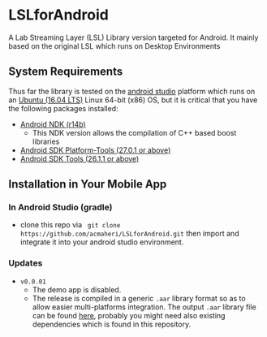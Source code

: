 # LSLforAndroid
A Lab Streaming Layer (LSL) Library version targeted for Android. It mainly based on the original LSL which runs on Desktop Environments 

## System Requirements
Thus far the library is tested on the [android studio](https://developer.android.com/studio/) platform which runs on an [Ubuntu (16.04 LTS)](https://www.ubuntu.com/download/desktop) Linux 64-bit (x86) OS, but it is critical that you have the following packages installed:
* [Android NDK (r14b)](https://developer.android.com/ndk/downloads/older_releases)
   + This NDK version allows the compilation of C++ based boost libraries 
* [Android SDK Platform-Tools (27.0.1 or above)](https://developer.android.com/studio/releases/platform-tools)
* [Android SDK Tools (26.1.1 or above)](https://developer.android.com/studio/releases/sdk-tools)

## Installation in Your Mobile App
### In Android Studio (gradle)
   * clone this repo via ``` git clone https://github.com/acmaheri/LSLforAndroid.git``` then import and integrate it into your android studio environment. 

### Updates
* ``` v0.0.01 ```
    + The demo app is disabled.
    + The release is compiled in a generic ```.aar``` library format so as to allow easier multi-platforms integration.  The output ```.aar``` library file can be found [here](https://github.com/acmaheri/LSLforAndroid/tree/master/libAndroidLSL/build/outputs/aar), probably you might need also existing dependencies which is found in this repository. 
   
